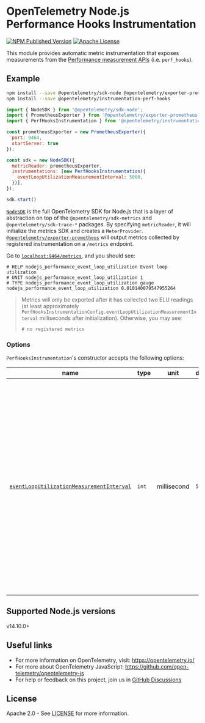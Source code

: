 # OpenTelemetry Node.js Performance Hooks Instrumentation

[![NPM Published Version][npm-img]][npm-url]
[![Apache License][license-image]][license-image]

This module provides automatic metric instrumentation that exposes measurements from the [Performance measurement APIs](https://nodejs.org/api/perf_hooks.html) (i.e. `perf_hooks`).

## Example

```bash
npm install --save @opentelemetry/sdk-node @opentelemetry/exporter-prometheus
npm install --save @opentelemetry/instrumentation-perf-hooks
```

```js
import { NodeSDK } from '@opentelemetry/sdk-node';
import { PrometheusExporter } from '@opentelemetry/exporter-prometheus';
import { PerfHooksInstrumentation } from '@opentelemetry/instrumentation-perf-hooks';

const prometheusExporter = new PrometheusExporter({
  port: 9464,
  startServer: true
});

const sdk = new NodeSDK({
  metricReader: prometheusExporter,
  instrumentations: [new PerfHooksInstrumentation({
    eventLoopUtilizationMeasurementInterval: 5000,
  })],
});

sdk.start()
```

[`NodeSDK`](https://www.npmjs.com/package/@opentelemetry/sdk-node) is the full OpenTelemetry SDK for Node.js that is a layer of abstraction on top of the `@opentelemetry/sdk-metrics` and `@opentelemetry/sdk-trace-*` packages. By specifying `metricReader`, it will initialize the metrics SDK and creates a `MeterProvider`. [`@opentelemetry/exporter-prometheus`](https://www.npmjs.com/package/@opentelemetry/exporter-prometheus) will output metrics collected by registered instrumentation on a `/metrics` endpoint.

Go to [`localhost:9464/metrics`](http://localhost:9464/metrics), and you should see:

```
# HELP nodejs_performance_event_loop_utilization Event loop utilization
# UNIT nodejs_performance_event_loop_utilization 1
# TYPE nodejs_performance_event_loop_utilization gauge
nodejs_performance_event_loop_utilization 0.010140079547955264
```

> Metrics will only be exported after it has collected two ELU readings (at least approximately `PerfHooksInstrumentationConfig.eventLoopUtilizationMeasurementInterval` milliseconds after initialization). Otherwise, you may see:
> ```
> # no registered metrics
> ```

### Options

`PerfHooksInstrumentation`'s constructor accepts the following options:

| name | type | unit | default | description |
|---|---|---|---|---|
| [`eventLoopUtilizationMeasurementInterval`](./src/types.ts#L25) | `int` | millisecond | `5000` | The approximate number of milliseconds for which to calculate event loop utilization averages. A larger value will result in more accurate averages at the expense of less granular data. Should be set to below the scrape interval of your metrics collector to avoid duplicated data points. |

## Supported Node.js versions

v14.10.0+

<!-- - 14.6.0 - this package uses _private properties_ -->

## Useful links

- For more information on OpenTelemetry, visit: <https://opentelemetry.io/>
- For more about OpenTelemetry JavaScript: <https://github.com/open-telemetry/opentelemetry-js>
- For help or feedback on this project, join us in [GitHub Discussions][discussions-url]

## License

Apache 2.0 - See [LICENSE][license-url] for more information.

[discussions-url]: https://github.com/open-telemetry/opentelemetry-js/discussions
[license-url]: https://github.com/open-telemetry/opentelemetry-js-contrib/blob/main/LICENSE
[license-image]: https://img.shields.io/badge/license-Apache_2.0-green.svg?style=flat
[npm-url]: https://www.npmjs.com/package/@opentelemetry/instrumentation-pg
[npm-img]: https://badge.fury.io/js/%40opentelemetry%2Finstrumentation-pg.svg

